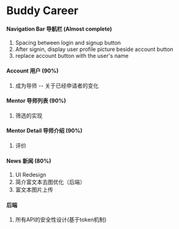 # Buddy Career
#### Navigation Bar 导航栏 (Almost complete)
1. Spacing between login and signup button
2. After signin, display user profile picture beside account button
3. replace account button with the user's name
#### Account 用户 (90%)
1. 成为导师 -- 关于已经申请者的变化
#### Mentor 导师列表 (90%)
1. 筛选的实现
#### Mentor Detail 导师介绍 (90%)
1. 评价
#### News 新闻 (80%)
1. UI Redesign
2. 简介富文本去图优化（后端）
3. 富文本图片上传
#### 后端
1. 所有API的安全性设计(基于token机制)
